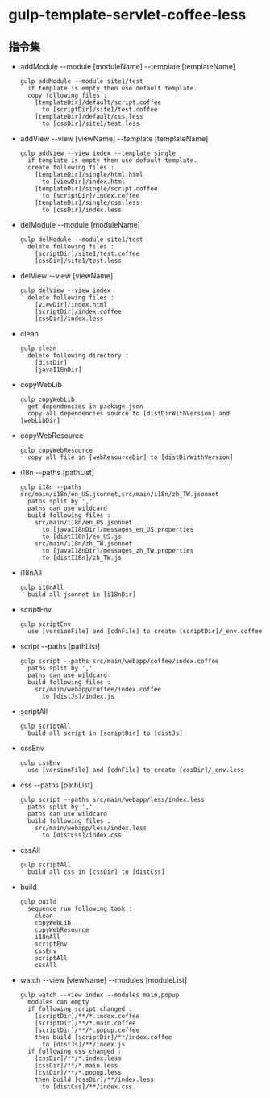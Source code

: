 # gulp-template-servlet-coffee-less
## 指令集

* addModule --module [moduleName] --template [templateName]

  ```
  gulp addModule --module site1/test
    if template is empty then use default template.
    copy following files :
      [templateDir]/default/script.coffee
        to [scriptDir]/site1/test.coffee
      [templateDir]/default/css.less
        to [cssDir]/site1/test.less
  ```
  
* addView --view [viewName] --template [templateName]
  
  ```
  gulp addView --view index --template single
    if template is empty then use default template.
    create following files :
      [templateDir]/single/html.html
        to [viewDir]/index.html
      [templateDir]/single/script.coffee
        to [scriptDir]/index.coffee
      [templateDir]/single/css.less
        to [cssDir]/index.less
  ```
  
* delModule --module [moduleName]
  ```
  gulp delModule --module site1/test
    delete following files :
      [scriptDir]/site1/test.coffee
      [cssDir]/site1/test.less
  ```
* delView --view [viewName]
  ```
  gulp delView --view index
    delete following files :
      [viewDir]/index.html
      [scriptDir]/index.coffee
      [cssDir]/index.less
  ```
* clean
  ```
  gulp clean
    delete following directory :
      [distDir]
      [javaI18nDir]
  ```
* copyWebLib
  ```
  gulp copyWebLib
    get dependencies in package.json
    copy all dependencies source to [distDirWithVersion] and [webLibDir]
  ```
* copyWebResource
  ```
  gulp copyWebResource
    copy all file in [webResourceDir] to [distDirWithVersion]
  ```
* i18n --paths [pathList]
  ```
  gulp i18n --paths src/main/i18n/en_US.jsonnet,src/main/i18n/zh_TW.jsonnet
    paths split by ','
    paths can use wildcard
    build following files :
      src/main/i18n/en_US.jsonnet
        to [javaI18nDir]/messages_en_US.properties
        to [distI18n]/en_US.js
      src/main/i18n/zh_TW.jsonnet
        to [javaI18nDir]/messages_zh_TW.properties
        to [distI18n]/zh_TW.js
  ```
* i18nAll
  ```
  gulp i18nAll
    build all jsonnet in [i18nDir]
  ```
* scriptEnv
  ```
  gulp scriptEnv
    use [versionFile] and [cdnFile] to create [scriptDir]/_env.coffee 
  ```
* script --paths [pathList]
  ```
  gulp script --paths src/main/webapp/coffee/index.coffee
    paths split by ','
    paths can use wildcard
    build following files :
      src/main/webapp/coffee/index.coffee
        to [distJs]/index.js
  ```
* scriptAll
  ```
  gulp scriptAll
    build all script in [scriptDir] to [distJs]
  ```
* cssEnv
  ```
  gulp cssEnv
    use [versionFile] and [cdnFile] to create [cssDir]/_env.less 
  ```
* css --paths [pathList]
  ```
  gulp script --paths src/main/webapp/less/index.less
    paths split by ','
    paths can use wildcard
    build following files :
      src/main/webapp/less/index.less
        to [distCss]/index.css
  ```
* cssAll
  ```
  gulp scriptAll
    build all css in [cssDir] to [distCss]
  ```
* build
  ```
  gulp build
    sequence run following task :
      clean
      copyWebLib
      copyWebResource
      i18nAll
      scriptEnv
      cssEnv
      scriptAll
      cssAll
  ```
* watch --view [viewName] --modules [moduleList]
  ```
  gulp watch --view index --modules main,popup
    modules can empty
    if following script changed : 
      [scriptDir]/**/*.index.coffee
      [scriptDir]/**/*.main.coffee
      [scriptDir]/**/*.popup.coffee
      then build [scriptDir]/**/index.coffee
        to [distJs]/**/index.js
    if following css changed : 
      [cssDir]/**/*.index.less
      [cssDir]/**/*.main.less
      [cssDir]/**/*.popup.less
      then build [cssDir]/**/index.less
        to [distCss]/**/index.css
  ```
